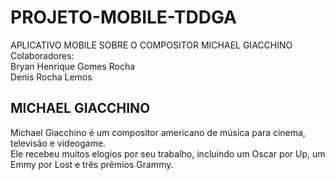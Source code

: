 # PROJETO-MOBILE-TDDGA

APLICATIVO MOBILE SOBRE O COMPOSITOR MICHAEL GIACCHINO <BR>
Colaboradores: <BR>
Bryan Henrique Gomes Rocha <BR>
Denis Rocha Lemos


## MICHAEL GIACCHINO 
Michael Giacchino é um compositor americano de música para cinema, televisão e videogame. <BR>
Ele recebeu muitos elogios por seu trabalho, incluindo um Oscar por Up, um Emmy por Lost e três prêmios Grammy.
